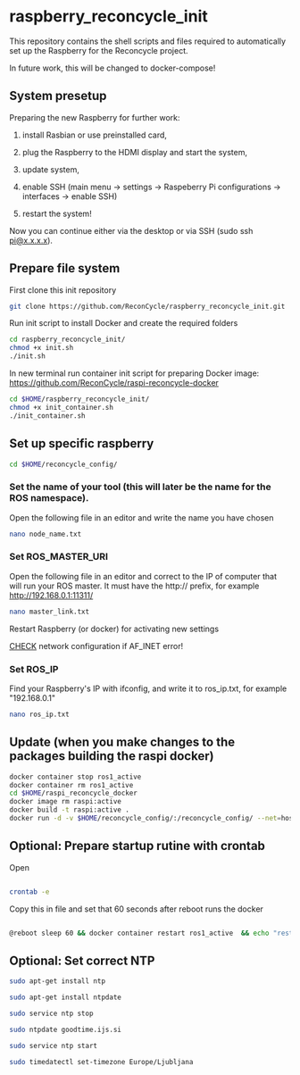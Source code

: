 # raspberry_reconcycle_init

This repository contains the shell scripts and files required to automatically set up the Raspberry for the Reconcycle project.


In future work, this will be changed to docker-compose!

## System presetup

Preparing the new Raspberry for further work:

1. install Rasbian or use preinstalled card,

1. plug the Raspberry to the HDMI display and start the system,

1. update system, 

1. enable SSH (main menu -> settings -> Raspeberry Pi configurations -> interfaces -> enable SSH)

1. restart the system!

Now you can continue either via the desktop or via SSH (sudo ssh pi@x.x.x.x).

## Prepare file system

First clone this init repository

```sh
git clone https://github.com/ReconCycle/raspberry_reconcycle_init.git
```

Run init script to install Docker and create the required folders

```sh
cd raspberry_reconcycle_init/
chmod +x init.sh
./init.sh


```
In new terminal run container init script for preparing Docker image: https://github.com/ReconCycle/raspi-reconcycle-docker

```sh
cd $HOME/raspberry_reconcycle_init/
chmod +x init_container.sh
./init_container.sh
```


## Set up specific raspberry 


```sh
cd $HOME/reconcycle_config/
```

### Set the name of your tool (this will later be the name for the ROS namespace). 

Open the following file in an editor and write the name you have chosen
```sh
nano node_name.txt
```

### Set ROS_MASTER_URI

Open the following file in an editor and correct to the IP of computer that will run your ROS master. It must have the http:// prefix, for example
http://192.168.0.1:11311/

```sh
nano master_link.txt
```

Restart Raspberry (or docker) for activating new settings 

[CHECK](http://wiki.ros.org/ROS/NetworkSetup) network configuration if AF_INET error!

### Set ROS_IP

Find your Raspberry's IP with ifconfig, and write it to ros_ip.txt, for example "192.168.0.1"

```sh
nano ros_ip.txt
```





## Update (when you make changes to the packages building the raspi docker) 

```sh
docker container stop ros1_active
docker container rm ros1_active
cd $HOME/raspi_reconcycle_docker
docker image rm raspi:active
docker build -t raspi:active .
docker run -d -v $HOME/reconcycle_config/:/reconcycle_config/ --net=host --device /dev/mem --privileged --name ros1_active raspi:active
```


## Optional: Prepare startup rutine with crontab

Open
```sh

crontab -e

```

Copy this in file and set that 60 seconds after reboot runs the docker
```bash

@reboot sleep 60 && docker container restart ros1_active  && echo "restarting docker" | wall

```

## Optional: Set correct NTP

```bash
sudo apt-get install ntp

sudo apt-get install ntpdate

sudo service ntp stop

sudo ntpdate goodtime.ijs.si

sudo service ntp start

sudo timedatectl set-timezone Europe/Ljubljana
```


